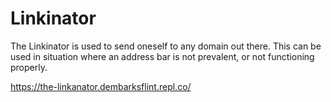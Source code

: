 # Linkinator
The Linkinator is used to send oneself to any domain out there. This can be used in situation where an address bar is not prevalent, or not functioning properly.

https://the-linkanator.dembarksflint.repl.co/
